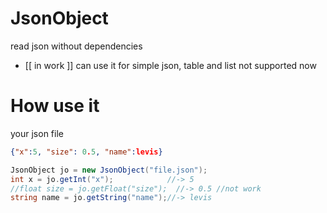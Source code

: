# JsonObject
read json without dependencies
- [[ in work ]] can use it for simple json, table and list not supported now

# How use it
your json file
```json
{"x":5, "size": 0.5, "name":levis}
```
```csharp
JsonObject jo = new JsonObject("file.json");
int x = jo.getInt("x");            //-> 5
//float size = jo.getFloat("size");  //-> 0.5 //not work
string name = jo.getString("name");//-> levis
```
